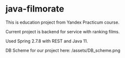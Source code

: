 # java-filmorate
This is education project from Yandex Practicum course.

Current project is backend for service with ranking films.

Used Spring 2.7.8 with REST and Java 11.

DB Scheme for our project here:
/assets/DB_scheme.png